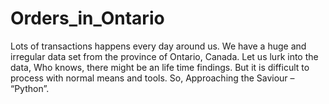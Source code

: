 # Orders_in_Ontario
Lots of transactions happens every day around us. We have a huge and irregular data set from the province of Ontario, Canada.  Let us lurk into the data, Who knows, there might be an life time findings. But it is difficult to process with normal means and tools. So, Approaching the Saviour – “Python”. 
